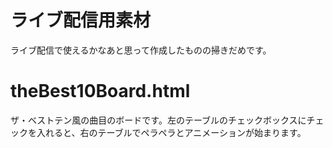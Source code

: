 # ライブ配信用素材
ライブ配信で使えるかなあと思って作成したものの掃きだめです。
# theBest10Board.html
ザ・ベストテン風の曲目のボードです。左のテーブルのチェックボックスにチェックを入れると、右のテーブルでペラペラとアニメーションが始まります。
